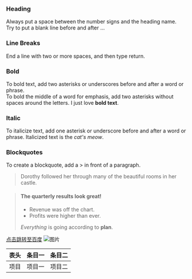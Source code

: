 
### Heading

Always put a space between the number signs and the heading name.  
Try to put a blank line before and after ...

### Line Breaks

End a line with two or more spaces, and then type return. 

### Bold 

To bold text, add two asterisks or underscores before and after a word or phrase.   
To bold the middle of a word for emphasis, add two asterisks without spaces around the letters.
I just love **bold text**.  

### Italic

To italicize text, add one asterisk or underscore before and after a word or phrase. 
Italicized text is the *cat's meow*.	

### Blockquotes
To create a blockquote, add a > in front of a paragraph.
> Dorothy followed her through many of the beautiful rooms in her castle.

> #### The quarterly results look great!
>
> - Revenue was off the chart.
> - Profits were higher than ever.
>
>  *Everything* is going according to **plan**.

     
[点击跳转至百度](http://www.baidu.com)
![图片](https://upload-images.jianshu.io/upload_images/*****.jpg?imageMogr2/auto-orient/strip%7CimageView2/2/w/1240)


表头|条目一|条目二
:---:|:---:|:---:
项目|项目一|项目二

